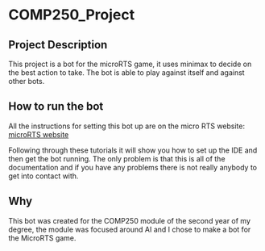 # COMP250_Project

## Project Description 

This project is a bot for the microRTS game, it uses minimax to decide on the best action to take. The bot is able to play against itself and against other bots.


## How to run the bot

All the instructions for setting this bot up are on the micro RTS website: [microRTS website](https://sites.google.com/site/micrortsaicompetition/getting-started?authuser=0)

Following through these tutorials it will show you how to set up the IDE and then get the bot running. The only problem is that this is all of the documentation and if you have any problems there is not really anybody to get into contact with. 

## Why

This bot was created for the COMP250 module of the second year of my degree, the module was focused around AI and I chose to make a bot for the MicroRTS game.